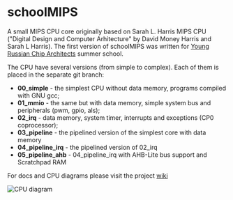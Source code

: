 # schoolMIPS

A small MIPS CPU core originally based on Sarah L. Harris MIPS CPU ("Digital Design and Computer Arhitecture" by David Money Harris and Sarah L Harris). The first version of schoolMIPS was written for [Young Russian Chip Architects](http://www.silicon-russia.com/2017/06/09/arduino-and-fpga/) summer school.

The CPU have several versions (from simple to complex). Each of them is placed in the separate git branch:
- **00_simple** - the simplest CPU without data memory, programs compiled with GNU gcc;
- **01_mmio** - the same but with data memory, simple system bus and peripherals (pwm, gpio, als);
- **02_irq** - data memory, system timer, interrupts and exceptions (CP0 coprocessor);
- **03_pipeline** - the pipelined version of the simplest core with data memory 
- **04_pipeline_irq** - the pipelined version of 02_irq
- **05_pipeline_ahb** - 04_pipeline_irq with AHB-Lite bus support and Scratchpad RAM

For docs and CPU diagrams please visit the project [wiki](https://github.com/MIPSfpga/schoolMIPS/wiki)

![CPU diagram](https://github.com/MIPSfpga/schoolMIPS/wiki/img/schoolMIPS_diagram.gif) 

